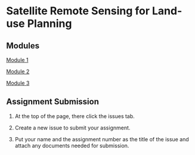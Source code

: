 # Satellite Remote Sensing for Land-use Planning

## Modules

<a href="Module 1.md" title="Module 1">Module 1</a>

<a href="Module 2.md" title="Module 2">Module 2</a>

<a href="Module 3.md" title="Module 3">Module 3</a>

## Assignment Submission

1. At the top of the page, there click the issues tab. 

2. Create a new issue to submit your assignment. 
 
3. Put your name and the assignment number as the title of the issue and attach any documents needed for submission. 
